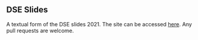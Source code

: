 ## DSE Slides

A textual form of the DSE slides 2021. The site can be accessed
[here](https://hurbeana.github.io/dse_markdown/). Any pull requests are
welcome.

